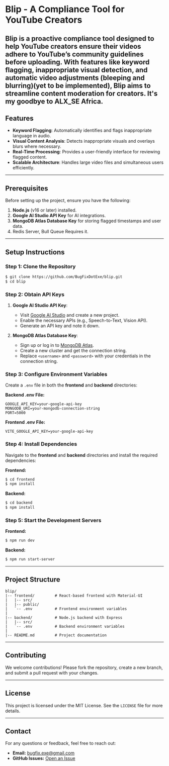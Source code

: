 # Blip - A Compliance Tool for YouTube Creators

Blip is a proactive compliance tool designed to help YouTube creators ensure their videos adhere to YouTube’s community guidelines before uploading. With features like keyword flagging, inappropriate visual detection, and automatic video adjustments (bleeping and blurring)(yet to be implemented), Blip aims to streamline content moderation for creators. It's my goodbye to ALX_SE Africa.
---

## Features
- **Keyword Flagging**: Automatically identifies and flags inappropriate language in audio.
- **Visual Content Analysis**: Detects inappropriate visuals and overlays blurs where necessary.
- **Real-Time Processing**: Provides a user-friendly interface for reviewing flagged content.
- **Scalable Architecture**: Handles large video files and simultaneous users efficiently.

---

## Prerequisites
Before setting up the project, ensure you have the following:

1. **Node.js** (v16 or later) installed.
2. **Google AI Studio API Key** for AI integrations.
3. **MongoDB Atlas Database Key** for storing flagged timestamps and user data.
4. Redis Server, Bull Queue Requires it.

---

## Setup Instructions

### Step 1: Clone the Repository
```bash
$ git clone https://github.com/BugFixDotExe/blip.git
$ cd blip
```

### Step 2: Obtain API Keys
1. **Google AI Studio API Key**:
   - Visit [Google AI Studio](https://ai.google.com/studio) and create a new project.
   - Enable the necessary APIs (e.g., Speech-to-Text, Vision API).
   - Generate an API key and note it down.

2. **MongoDB Atlas Database Key**:
   - Sign up or log in to [MongoDB Atlas](https://www.mongodb.com/cloud/atlas).
   - Create a new cluster and get the connection string.
   - Replace `<username>` and `<password>` with your credentials in the connection string.

### Step 3: Configure Environment Variables
Create a `.env` file in both the **frontend** and **backend** directories:

**Backend .env File:**
```env
GOOGLE_API_KEY=your-google-api-key
MONGODB_URI=your-mongodb-connection-string
PORT=5000
```

**Frontend .env File:**
```env
VITE_GOOGLE_API_KEY=your-google-api-key
```

### Step 4: Install Dependencies
Navigate to the **frontend** and **backend** directories and install the required dependencies:

**Frontend:**
```bash
$ cd frontend
$ npm install
```

**Backend:**
```bash
$ cd backend
$ npm install
```

### Step 5: Start the Development Servers

**Frontend:**
```bash
$ npm run dev
```

**Backend:**
```bash
$ npm run start-server
```

---

## Project Structure
```
blip/
|-- frontend/         # React-based frontend with Material-UI
|   |-- src/
|   |-- public/
|   `-- .env          # Frontend environment variables
|
|-- backend/          # Node.js backend with Express
|   |-- src/
|   `-- .env          # Backend environment variables
|
|-- README.md         # Project documentation
```

---

## Contributing
We welcome contributions! Please fork the repository, create a new branch, and submit a pull request with your changes.

---

## License
This project is licensed under the MIT License. See the `LICENSE` file for more details.

---

## Contact
For any questions or feedback, feel free to reach out:
- **Email:** bugfix.exe@gmail.com
- **GitHub Issues:** [Open an Issue](https://github.com/your-username/blip/issues)

